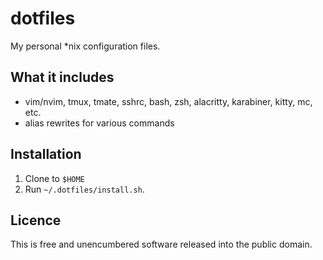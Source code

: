 # dotfiles

My personal \*nix configuration files.

## What it includes

-   vim/nvim, tmux, tmate, sshrc, bash, zsh, alacritty, karabiner, kitty, mc, etc.
-   alias rewrites for various commands

## Installation

1. Clone to `$HOME`
2. Run `~/.dotfiles/install.sh`.

## Licence

This is free and unencumbered software released into the public domain.
